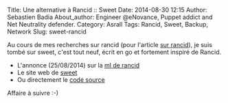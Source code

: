 Title: Une alternative à Rancid :: Sweet
Date: 2014-08-30 12:15
Author: Sebastien Badia
About_author: Engineer @eNovance, Puppet addict and Net Neutrality defender.
Category: Asrall
Tags: Rancid, Sweet, Backup, Network
Slug: sweet-rancid

Au cours de mes recherches sur rancid (pour l'article [sur rancid](http://blog.sebian.fr/rancid-git/)), je suis tombé sur sweet, c'est tout neuf, écrit en go et fortement inspiré de Rancid.

* L'annonce (25/08/2014) sur la [ml de rancid](http://www.shrubbery.net/pipermail/rancid-discuss/2014-August/007789.html)
* Le site web de [sweet](http://gosweet.org/)
* Ou directement le [code source](https://github.com/AppliedTrust/sweet)

Affaire à suivre :-)
